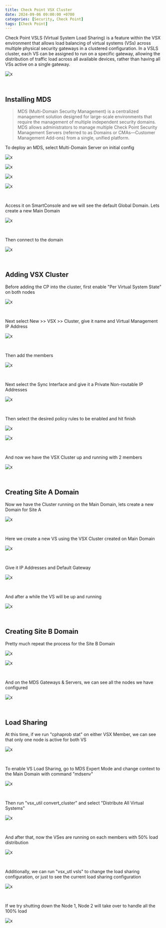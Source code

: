 ```yaml
---
title: Check Point VSX Cluster
date: 2024-09-06 09:00:00 +0700
categories: [Security, Check Point]
tags: [Check Point]
---
```


Check Point VSLS (Virtual System Load Sharing) is a feature within the VSX environment that allows load balancing of virtual systems (VSs) across multiple physical security gateways in a clustered configuration. In a VSLS cluster, each VS can be assigned to run on a specific gateway, allowing the distribution of traffic load across all available devices, rather than having all VSs active on a single gateway.

![x](/static/2024-09-06-checkpoint-vsls/00.png)

<br>

## Installing MDS

> MDS (Multi-Domain Security Management) is a centralized management solution designed for large-scale environments that require the management of multiple independent security domains. MDS allows administrators to manage multiple Check Point Security Management Servers (referred to as Domains or CMAs—Customer Management Add-ons) from a single, unified platform.

To deploy an MDS, select Multi-Domain Server on initial config

![x](/static/2024-09-06-checkpoint-vsls/01.png)

![x](/static/2024-09-06-checkpoint-vsls/02.png)

![x](/static/2024-09-06-checkpoint-vsls/03.png)

![x](/static/2024-09-06-checkpoint-vsls/04.png)

<br>

Access it on SmartConsole and we will see the default Global Domain. Lets create a new Main Domain

![x](/static/2024-09-06-checkpoint-vsls/05.png)

<br>

Then connect to the domain

![x](/static/2024-09-06-checkpoint-vsls/06.png)

<br>

## Adding VSX Cluster

Before adding the CP into the cluster, first enable "Per Virtual System State" on both nodes

![x](/static/2024-09-06-checkpoint-vsls/07.png)

<br>

Next select New >> VSX >> Cluster, give it name and Virtual Management IP Address

![x](/static/2024-09-06-checkpoint-vsls/08.png)

<br>

Then add the members

![x](/static/2024-09-06-checkpoint-vsls/09.png)

<br>

Next select the Sync Interface and give it a Private Non-routable IP Addresses

![x](/static/2024-09-06-checkpoint-vsls/11.png)

<br>

Then select the desired policy rules to be enabled and hit finish

![x](/static/2024-09-06-checkpoint-vsls/12.png)

![x](/static/2024-09-06-checkpoint-vsls/13.png)

<br>

And now we have the VSX Cluster up and running with 2 members

![x](/static/2024-09-06-checkpoint-vsls/14.png)

<br>

## Creating Site A Domain

Now we have the Cluster running on the Main Domain, lets create a new Domain for Site A

![x](/static/2024-09-06-checkpoint-vsls/15.png)

<br>

Here we create a new VS using the VSX Cluster created on Main Domain

![x](/static/2024-09-06-checkpoint-vsls/16.png)

<br>

Give it IP Addresses and Default Gateway

![x](/static/2024-09-06-checkpoint-vsls/17.png)

<br>

And after a while the VS will be up and running

![x](/static/2024-09-06-checkpoint-vsls/18.png)

<br>

## Creating Site B Domain

Pretty much repeat the process for the Site B Domain

![x](/static/2024-09-06-checkpoint-vsls/19.png)

![x](/static/2024-09-06-checkpoint-vsls/20.png)

<br>

And on the MDS Gateways & Servers, we can see all the nodes we have configured

![x](/static/2024-09-06-checkpoint-vsls/21.png)

<br>

## Load Sharing

At this time, if we run "cphaprob stat" on either VSX Member, we can see that only one node is active for both VS

![x](/static/2024-09-06-checkpoint-vsls/22.png)

<br>

To enable VS Load Sharing, go to MDS Expert Mode and change context to the Main Domain with command "mdsenv"

![x](/static/2024-09-06-checkpoint-vsls/23.png)

<br>

Then run "vsx_util convert_cluster" and select "Distribute All Virtual Systems"

![x](/static/2024-09-06-checkpoint-vsls/24.png)

<br>

And after that, now the VSes are running on each members with 50% load distribution

![x](/static/2024-09-06-checkpoint-vsls/25.png)

<br>

Additionally, we can run "vsx_utl vsls" to change the load sharing configuration, or just to see the current load sharing configuration

![x](/static/2024-09-06-checkpoint-vsls/26.png)

<br>

If we try shutting down the Node 1, Node 2 will take over to handle all the 100% load

![x](/static/2024-09-06-checkpoint-vsls/27.png)

<br>











